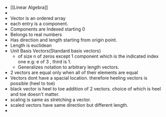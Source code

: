 - [[Linear Algebra]]
-
- Vector is an ordered array
- each entry is a component.
- Components  are Indexed starting 0
- Belongs to real numbers
- Has direction and length starting from origin point.
- Length is euclidean
- Unit Basis Vectors(Standard basis vectors)
	- of size n of zeros except 1 component which is the indicated index one e.g: e of 3 , third is 1.
	- Generalizes notation to arbitrary length vectors.
- 2 vectors are equal only when all of their elements are equal
- Vectors dont have a spacial location. therefore heeling vectors is possible (heel to toe)
- black vector is heel to toe addition of 2 vectors. choice of which is heel and toe doesn't matter.
- scaling is same as stretching a vector.
- scaled vectors have same direction but different length.
-